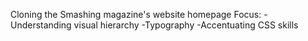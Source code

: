 Cloning the Smashing magazine's website homepage
Focus:
-Understanding visual hierarchy
-Typography
-Accentuating CSS skills